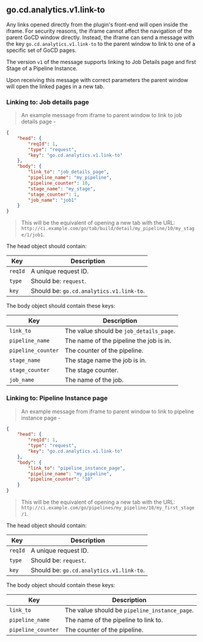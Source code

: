 ## go.cd.analytics.v1.link-to

Any links opened directly from the plugin's front-end will open inside the iframe. For security reasons, the iframe cannot affect the
navigation of the parent GoCD window directly. Instead, the iframe can send a message with the key `go.cd.analytics.v1.link-to` to the
parent window to link to one of a specific set of GoCD pages.

The version `v1` of the message supports linking to Job Details page and first Stage of a Pipeline Instance.

Upon receiving this message with correct parameters the parent window will open the linked pages in a new tab.

### Linking to: Job details page

> An example message from iframe to parent window to link to job details page -

```json
{
    "head": {
        "reqId": 1,
        "type": "request",
        "key": "go.cd.analytics.v1.link-to"
    },
    "body": {
        "link_to": "job_details_page",
        "pipeline_name": "my_pipeline",
        "pipeline_counter": 10,
        "stage_name": "my_stage",
        "stage_counter": 1,
        "job_name": "job1"
    }
}
```

> This will be the equivalent of opening a new tab with the URL: `http://ci.example.com/go/tab/build/detail/my_pipeline/10/my_stage/1/job1`.

The head object should contain:

| Key     | Description                              |
|---------|------------------------------------------|
| `reqId` | A unique request ID.                     |
| `type`  | Should be: `request`.                    |
| `key`   | Should be: `go.cd.analytics.v1.link-to`. |

The body object should contain these keys:

| Key                | Description                             |
|--------------------|-----------------------------------------|
| `link_to`          | The value should be `job_details_page`. |
| `pipeline_name`    | The name of the pipeline the job is in. |
| `pipeline_counter` | The counter of the pipeline.            |
| `stage_name`       | The stage name the job is in.           |
| `stage_counter`    | The stage counter.                      |
| `job_name`         | The name of the job.                    |


### Linking to: Pipeline Instance page

> An example message from iframe to parent window to link to pipeline instance page -

```json
{
    "head": {
        "reqId": 1,
        "type": "request",
        "key": "go.cd.analytics.v1.link-to"
    },
    "body": {
        "link_to": "pipeline_instance_page",
        "pipeline_name": "my_pipeline",
        "pipeline_counter": "10"
    }
}
```

> This will be the equivalent of opening a new tab with the URL: `http://ci.example.com/go/pipelines/my_pipeline/10/my_first_stage/1`.

The head object should contain:

| Key     | Description                              |
|---------|------------------------------------------|
| `reqId` | A unique request ID.                     |
| `type`  | Should be: `request`.                    |
| `key`   | Should be: `go.cd.analytics.v1.link-to`. |

The body object should contain these keys:

| Key                | Description                                   |
|--------------------|-----------------------------------------------|
| `link_to`          | The value should be `pipeline_instance_page`. |
| `pipeline_name`    | The name of the pipeline to link to.          |
| `pipeline_counter` | The counter of the pipeline.                  |
